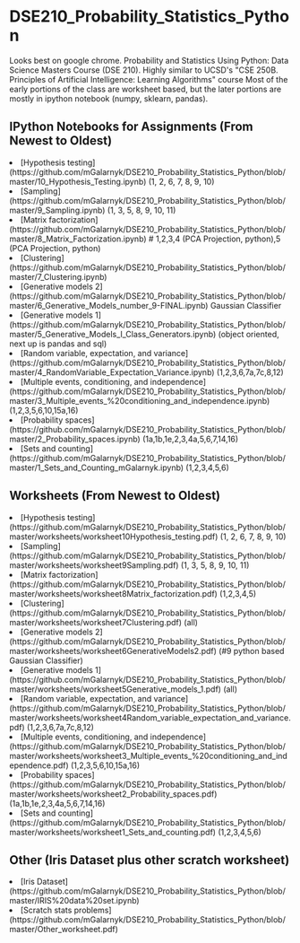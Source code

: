 # DSE210_Probability_Statistics_Python
Looks best on google chrome. 
Probability and Statistics Using Python: Data Science Masters Course (DSE 210).
Highly similar to UCSD's "CSE 250B. Principles of Artificial Intelligence: Learning Algorithms" course
Most of the early portions of the class are worksheet based, but the later portions are mostly in ipython notebook (numpy, sklearn, pandas).

## IPython Notebooks for Assignments (From Newest to Oldest) 

  <li>[Hypothesis testing](https://github.com/mGalarnyk/DSE210_Probability_Statistics_Python/blob/master/10_Hypothesis_Testing.ipynb) (1, 2, 6, 7, 8, 9, 10) </li>
  <li>[Sampling](https://github.com/mGalarnyk/DSE210_Probability_Statistics_Python/blob/master/9_Sampling.ipynb) (1, 3, 5, 8, 9, 10, 11) </li>
  <li>[Matrix factorization](https://github.com/mGalarnyk/DSE210_Probability_Statistics_Python/blob/master/8_Matrix_Factorization.ipynb) # 1,2,3,4 (PCA Projection, python),5 (PCA Projection, python) </li>
 <li>[Clustering](https://github.com/mGalarnyk/DSE210_Probability_Statistics_Python/blob/master/7_Clustering.ipynb)</li>
 <li>[Generative models 2](https://github.com/mGalarnyk/DSE210_Probability_Statistics_Python/blob/master/6_Generative_Models_number_9-FINAL.ipynb) Gaussian Classifier </li>
 <li>[Generative models 1](https://github.com/mGalarnyk/DSE210_Probability_Statistics_Python/blob/master/5_Generative_Models_I_Class_Generators.ipynb) (object oriented, next up is pandas and sql)</li>
  <li>[Random variable, expectation, and variance](https://github.com/mGalarnyk/DSE210_Probability_Statistics_Python/blob/master/4_RandomVariable_Expectation_Variance.ipynb) (1,2,3,6,7a,7c,8,12)</li>
  <li>[Multiple events, conditioning, and independence](https://github.com/mGalarnyk/DSE210_Probability_Statistics_Python/blob/master/3_Multiple_events_%20conditioning_and_independence.ipynb) (1,2,3,5,6,10,15a,16)</li>
  <li>[Probability spaces](https://github.com/mGalarnyk/DSE210_Probability_Statistics_Python/blob/master/2_Probability_spaces.ipynb) (1a,1b,1e,2,3,4a,5,6,7,14,16)</li>
  <li>[Sets and counting](https://github.com/mGalarnyk/DSE210_Probability_Statistics_Python/blob/master/1_Sets_and_Counting_mGalarnyk.ipynb) (1,2,3,4,5,6)</li>

## Worksheets (From Newest to Oldest) 

  <li>[Hypothesis testing](https://github.com/mGalarnyk/DSE210_Probability_Statistics_Python/blob/master/worksheets/worksheet10Hypothesis_testing.pdf) (1, 2, 6, 7, 8, 9, 10) </li>
  <li>[Sampling](https://github.com/mGalarnyk/DSE210_Probability_Statistics_Python/blob/master/worksheets/worksheet9Sampling.pdf) (1, 3, 5, 8, 9, 10, 11) </li>
  <li>[Matrix factorization](https://github.com/mGalarnyk/DSE210_Probability_Statistics_Python/blob/master/worksheets/worksheet8Matrix_factorization.pdf) (1,2,3,4,5)</li>
  <li>[Clustering](https://github.com/mGalarnyk/DSE210_Probability_Statistics_Python/blob/master/worksheets/worksheet7Clustering.pdf) (all)</li>
  <li>[Generative models 2](https://github.com/mGalarnyk/DSE210_Probability_Statistics_Python/blob/master/worksheets/worksheet6GenerativeModels2.pdf) (#9 python based Gaussian Classifier)</li>
  <li>[Generative models 1](https://github.com/mGalarnyk/DSE210_Probability_Statistics_Python/blob/master/worksheets/worksheet5Generative_models_1.pdf) (all)</li>
  <li>[Random variable, expectation, and variance](https://github.com/mGalarnyk/DSE210_Probability_Statistics_Python/blob/master/worksheets/worksheet4Random_variable_expectation_and_variance.pdf) (1,2,3,6,7a,7c,8,12)</li>
  <li>[Multiple events, conditioning, and independence](https://github.com/mGalarnyk/DSE210_Probability_Statistics_Python/blob/master/worksheets/worksheet3_Multiple_events_%20conditioning_and_independence.pdf) (1,2,3,5,6,10,15a,16)</li>
  <li>[Probability spaces](https://github.com/mGalarnyk/DSE210_Probability_Statistics_Python/blob/master/worksheets/worksheet2_Probability_spaces.pdf) (1a,1b,1e,2,3,4a,5,6,7,14,16)</li>
  <li>[Sets and counting](https://github.com/mGalarnyk/DSE210_Probability_Statistics_Python/blob/master/worksheets/worksheet1_Sets_and_counting.pdf) (1,2,3,4,5,6)</li>

## Other (Iris Dataset plus other scratch worksheet)
  <li>[Iris Dataset](https://github.com/mGalarnyk/DSE210_Probability_Statistics_Python/blob/master/IRIS%20data%20set.ipynb) </li>
<li>[Scratch stats problems](https://github.com/mGalarnyk/DSE210_Probability_Statistics_Python/blob/master/Other_worksheet.pdf) </li>
